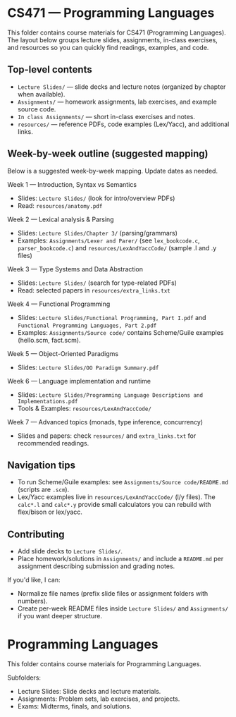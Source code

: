 # CS471 — Programming Languages

This folder contains course materials for CS471 (Programming Languages). The layout below groups lecture slides, assignments, in-class exercises, and resources so you can quickly find readings, examples, and code.

Top-level contents
------------------
- `Lecture Slides/` — slide decks and lecture notes (organized by chapter when available).
- `Assignments/` — homework assignments, lab exercises, and example source code.
- `In class Assignments/` — short in-class exercises and notes.
- `resources/` — reference PDFs, code examples (Lex/Yacc), and additional links.

Week-by-week outline (suggested mapping)
---------------------------------------
Below is a suggested week-by-week mapping. Update dates as needed.

Week 1 — Introduction, Syntax vs Semantics
- Slides: `Lecture Slides/` (look for intro/overview PDFs)
- Read: `resources/anatomy.pdf`

Week 2 — Lexical analysis & Parsing
- Slides: `Lecture Slides/Chapter 3/` (parsing/grammars)
- Examples: `Assignments/Lexer and Parer/` (see `lex_bookcode.c`, `parser_bookcode.c`) and `resources/LexAndYaccCode/` (sample .l and .y files)

Week 3 — Type Systems and Data Abstraction
- Slides: `Lecture Slides/` (search for type-related PDFs)
- Read: selected papers in `resources/extra_links.txt`

Week 4 — Functional Programming
- Slides: `Lecture Slides/Functional Programming, Part I.pdf` and `Functional Programming Languages, Part 2.pdf`
- Examples: `Assignments/Source code/` contains Scheme/Guile examples (hello.scm, fact.scm).

Week 5 — Object-Oriented Paradigms
- Slides: `Lecture Slides/OO Paradigm Summary.pdf`

Week 6 — Language implementation and runtime
- Slides: `Lecture Slides/Programming Language Descriptions and Implementations.pdf`
- Tools & Examples: `resources/LexAndYaccCode/`

Week 7 — Advanced topics (monads, type inference, concurrency)
- Slides and papers: check `resources/` and `extra_links.txt` for recommended readings.

Navigation tips
---------------
- To run Scheme/Guile examples: see `Assignments/Source code/README.md` (scripts are `.scm`).
- Lex/Yacc examples live in `resources/LexAndYaccCode/` (l/y files). The `calc*.l` and `calc*.y` provide small calculators you can rebuild with flex/bison or lex/yacc.

Contributing
------------
- Add slide decks to `Lecture Slides/`.
- Place homework/solutions in `Assignments/` and include a `README.md` per assignment describing submission and grading notes.

If you'd like, I can:
- Normalize file names (prefix slide files or assignment folders with numbers).
- Create per-week README files inside `Lecture Slides/` and `Assignments/` if you want deeper structure.
# Programming Languages

This folder contains course materials for Programming Languages.

Subfolders:

- Lecture Slides: Slide decks and lecture materials.
- Assignments: Problem sets, lab exercises, and projects.
- Exams: Midterms, finals, and solutions.
